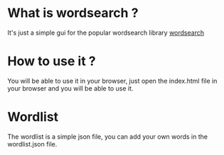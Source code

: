 # What is wordsearch ?

It's just a simple gui for the popular wordsearch library [wordsearch](https://github.com/bahamas10/wordsearch.js)

# How to use it ?
You will be able to use it in your browser, just open the index.html file in your browser and you will be able to use it.

# Wordlist
The wordlist is a simple json file, you can add your own words in the wordlist.json file.